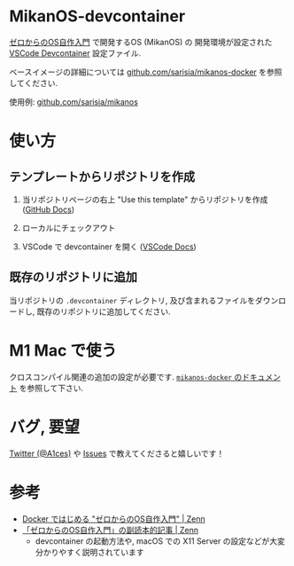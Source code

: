 # MikanOS-devcontainer

[ゼロからのOS自作入門](https://zero.osdev.jp/) で開発するOS (MikanOS) の
開発環境が設定された [VSCode Devcontainer](https://code.visualstudio.com/docs/remote/containers) 設定ファイル.

ベースイメージの詳細については [github.com/sarisia/mikanos-docker](https://github.com/sarisia/mikanos-docker)
を参照してください.

使用例: [github.com/sarisia/mikanos](https://github.com/sarisia/mikanos)

# 使い方

## テンプレートからリポジトリを作成

1. 当リポジトリページの右上 "Use this template" からリポジトリを作成 ([GitHub Docs](https://docs.github.com/en/github/creating-cloning-and-archiving-repositories/creating-a-repository-from-a-template))

2. ローカルにチェックアウト

3. VSCode で devcontainer を開く ([VSCode Docs](https://code.visualstudio.com/docs/remote/containers#_quick-start-open-an-existing-folder-in-a-container))

## 既存のリポジトリに追加

当リポジトリの `.devcontainer` ディレクトリ, 及び含まれるファイルをダウンロードし,
既存のリポジトリに追加してください.

# M1 Mac で使う

クロスコンパイル関連の追加の設定が必要です.
[`mikanos-docker` のドキュメント](https://github.com/sarisia/mikanos-docker#m1-mac-%E3%81%A7%E3%81%AE%E5%8B%95%E4%BD%9C%E3%81%AF) を参照して下さい.

# バグ, 要望

[Twitter (@A1ces)](https://twitter.com/A1ces) や [Issues](https://github.com/sarisia/mikanos-devcontainer/issues) で教えてくださると嬉しいです！

# 参考

- [Docker ではじめる "ゼロからのOS自作入門" | Zenn](https://zenn.dev/sarisia/articles/6b57ea835344b6)
- [「ゼロからのOS自作入門」の副読本的記事 | Zenn](https://zenn.dev/karaage0703/articles/1bdb8930182c6c)
  - devcontainer の起動方法や, macOS での X11 Server の設定などが大変分かりやすく説明されています
